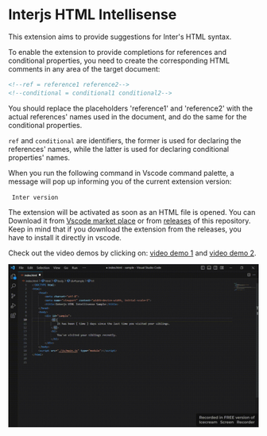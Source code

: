 # Interjs HTML Intellisense

This extension aims to provide suggestions for Inter's HTML syntax.

To enable the extension to provide completions for references and conditional properties, you need to create the corresponding HTML comments in any area of the target document:

```html
<!--ref = reference1 reference2-->
<!--conditional = conditional1 conditional2-->
```

You should replace the placeholders 'reference1' and 'reference2' with the actual references' names used in the document, and do the same for the conditional properties.

`ref` and `conditional` are identifiers, the former is used for declaring the references' names, while the latter is used for declaring conditional properties' names.

When you run the following command in Vscode command palette, a message will pop up
informing you of the current extension version:

` Inter version`


The extension will be activated as soon as an HTML file is opened. You can Download it
from [Vscode market place](https://marketplace.visualstudio.com/items?itemName=interjs.inter-intellisense) or from [releases](https://github.com/interjs/inter-intellisense/releases) of this repository. Keep in mind that if you
download the extension from the releases, you have to install it directly in vscode.

Check out the video demos by clicking on: <a href="https://drive.google.com/file/d/1A7jAsGBVqXHis-RUyUvBnUiyvKarx4lp/view" target="_blank">video demo 1</a>
and <a href="https://drive.google.com/file/d/1MbJhBcWRnUbLmM5mSzi9fVcUXZBMZ7NL/view" target="_blank">video demo 2</a>.

<img src="./images/sample.gif">
